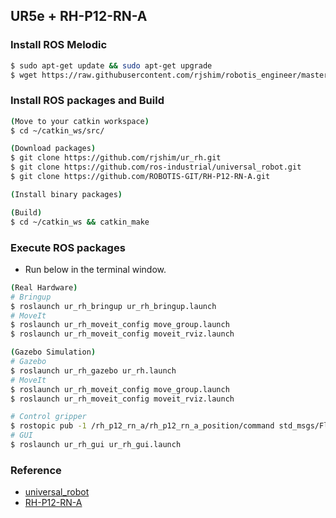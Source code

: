 ## UR5e + RH-P12-RN-A

### Install ROS Melodic
```sh
$ sudo apt-get update && sudo apt-get upgrade
$ wget https://raw.githubusercontent.com/rjshim/robotis_engineer/master/install_ros_melodic.sh && chmod 755 ./install_ros_melodic.sh && bash ./install_ros_melodic.sh
```

### Install ROS packages and Build
```sh
(Move to your catkin workspace)
$ cd ~/catkin_ws/src/

(Download packages)
$ git clone https://github.com/rjshim/ur_rh.git
$ git clone https://github.com/ros-industrial/universal_robot.git
$ git clone https://github.com/ROBOTIS-GIT/RH-P12-RN-A.git

(Install binary packages)

(Build)
$ cd ~/catkin_ws && catkin_make
```

### Execute ROS packages
- Run below in the terminal window.

```sh
(Real Hardware)
# Bringup
$ roslaunch ur_rh_bringup ur_rh_bringup.launch
# MoveIt
$ roslaunch ur_rh_moveit_config move_group.launch
$ roslaunch ur_rh_moveit_config moveit_rviz.launch

(Gazebo Simulation)
# Gazebo
$ roslaunch ur_rh_gazebo ur_rh.launch
# MoveIt
$ roslaunch ur_rh_moveit_config move_group.launch
$ roslaunch ur_rh_moveit_config moveit_rviz.launch

# Control gripper
$ rostopic pub -1 /rh_p12_rn_a/rh_p12_rn_a_position/command std_msgs/Float64 "data: 1.1"
# GUI
$ roslaunch ur_rh_gui ur_rh_gui.launch
```

### Reference
- [universal_robot](https://github.com/ros-industrial/universal_robot)
- [RH-P12-RN-A](https://github.com/ROBOTIS-GIT/RH-P12-RN-A)
